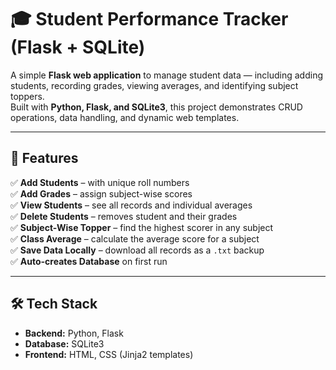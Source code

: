 # 🎓 Student Performance Tracker (Flask + SQLite)

A simple **Flask web application** to manage student data — including adding students, recording grades, viewing averages, and identifying subject toppers.  
Built with **Python, Flask, and SQLite3**, this project demonstrates CRUD operations, data handling, and dynamic web templates.

---

## 🚀 Features

✅ **Add Students** – with unique roll numbers  
✅ **Add Grades** – assign subject-wise scores  
✅ **View Students** – see all records and individual averages  
✅ **Delete Students** – removes student and their grades  
✅ **Subject-Wise Topper** – find the highest scorer in any subject  
✅ **Class Average** – calculate the average score for a subject  
✅ **Save Data Locally** – download all records as a `.txt` backup  
✅ **Auto-creates Database** on first run  

---

## 🛠️ Tech Stack

- **Backend:** Python, Flask  
- **Database:** SQLite3  
- **Frontend:** HTML, CSS (Jinja2 templates)